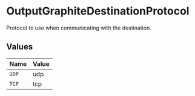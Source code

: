 # OutputGraphiteDestinationProtocol

Protocol to use when communicating with the destination.


## Values

| Name  | Value |
| ----- | ----- |
| `UDP` | udp   |
| `TCP` | tcp   |